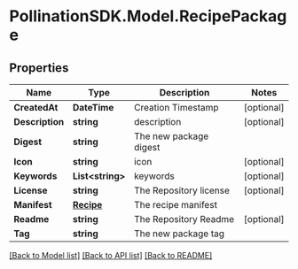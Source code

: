 
# PollinationSDK.Model.RecipePackage

## Properties

Name | Type | Description | Notes
------------ | ------------- | ------------- | -------------
**CreatedAt** | **DateTime** | Creation Timestamp | [optional] 
**Description** | **string** | description | [optional] 
**Digest** | **string** | The new package digest | 
**Icon** | **string** | icon | [optional] 
**Keywords** | **List&lt;string&gt;** | keywords | [optional] 
**License** | **string** | The Repository license | [optional] 
**Manifest** | [**Recipe**](Recipe.md) | The recipe manifest | 
**Readme** | **string** | The Repository Readme | [optional] 
**Tag** | **string** | The new package tag | 

[[Back to Model list]](../README.md#documentation-for-models)
[[Back to API list]](../README.md#documentation-for-api-endpoints)
[[Back to README]](../README.md)

